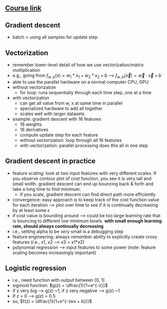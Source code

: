 ## [Course link](https://www.coursera.org/learn/machine-learning/home/welcome)

## Gradient descent

* batch = using all samples for update step

## Vectorization

* remember lower-level detail of how we use vectorization/matrix multiplication 
* e.g., going from $f_{w,b}(x) = w_{1}*x_{1} + w_{2}*x_{2} + b$ --> $f_{w,b}(\vec{x}) = \vec{w} \cdot \vec{x} + b$ 
* able to use the parallel hardware on a normal computer CPU, GPU
* without vectorization
  * for loop: runs sequentially through each time step, one at a time
* with vectorization
  * can get all value from w, x at same time in parallel
  * specialized hardware to add all together
  * scales well with larger datasets
* example: gradient descent with 16 features
  * 16 weights
  * 16 derivatives
  * compute update step for each feature
  * without vectorization: loop through all 16 features
  * with vectorization: parallel processing does this all in one step

## Gradient descent in practice
  * feature scaling: look at two input features with very different scales. If you observe contour plot of cost function, you see it is very tall and small width. gradient descent can end up bouncing back & forth and take a long time to find minimum.
    * if you scale, gradient descent can find direct path more efficiently
  * convergence: easy approach is to keep track of the cost function value for each iteration --> plot over time to see if it is continually decreasing by at least some $\epsilon$
  * if cost value is bounding around --> could be too large learning rate that is bouncing to different low minimum bowls. **with small enough learning rate, should always continually decreasing**
  * i.e., setting alpha to be _very_ small is a debugging step
  * feature engineering: always remember ability to explicitly create cross features (i.e., x1, x2 --> x3 = x1*x2)
  * polynomial regression --> input features to some power (note: feature scaling becomes increasingly important)

## Logistic regression
  * i.e., need function with output between [0, 1]
  * sigmoid function: $g(z) = \dfrac{1}{1+e^{-z}}$
  * if z very big --> g(z) ~1, if z very negative --> g(z) ~1
  * if z = 0 --> g(z) = 0.5
  * so, $f(z) = \dfrac{1}{1+e^{-(wx + b)}}$
